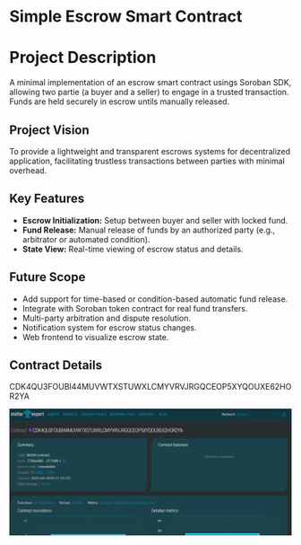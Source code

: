 # Simple Escrow Smart Contract

# Project Description

A minimal implementation of an escrow smart contract usings Soroban SDK, allowing two partie (a buyer and a seller) to engage in a trusted transaction. Funds are held
securely in escrow untils manually released.

## Project Vision

To provide a lightweight and transparent escrows systems for decentralized application, facilitating trustless transactions between parties with minimal overhead.

## Key Features

- **Escrow Initialization:** Setup between buyer and seller with locked fund.
- **Fund Release:** Manual release of funds by an authorized party (e.g., arbitrator or automated condition).
- **State View:** Real-time viewing of escrow status and details.

## Future Scope

- Add support for time-based or condition-based automatic fund release.
- Integrate with Soroban token contract for real fund transfers.
- Multi-party arbitration and dispute resolution.
- Notification system for escrow status changes.
- Web frontend to visualize escrow state.

## Contract Details
CDK4QU3FOUBI44MUVWTXSTUWXLCMYVRVJRGQCEOP5XYQOUXE62HOR2YA

![alt text](image.png)























